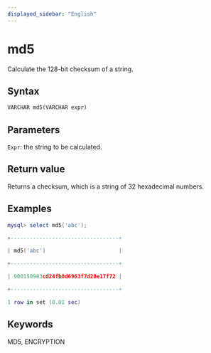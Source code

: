 ```yaml
---
displayed_sidebar: "English"
---
```


# md5

Calculate the 128-bit checksum of a string.

## Syntax

```Apache
VARCHAR md5(VARCHAR expr)
```

## Parameters

`Expr`: the string to be calculated.

## Return value

Returns a checksum, which is a string of 32 hexadecimal numbers.

## Examples

```Lua
mysql> select md5('abc');

+----------------------------------+

| md5('abc')                       |

+----------------------------------+

| 900150983cd24fb0d6963f7d28e17f72 |

+----------------------------------+

1 row in set (0.01 sec)
```

## Keywords

MD5, ENCRYPTION
